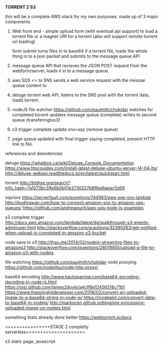 **TORRENT 2 S3**

this will be a complete AWS stack for my own purposes.
made up of 3 major components.

1. Web front end - simple upload form (with eventual api support) to load a torrent file or a magnet URI for a torrent (also will support remote torrent url loading)

	form submit turns files in to base64 if a torrent file, loads the whole thing in to a json packet and submits to the message queue API

2. message queue API that recieves the JSON POST request from the webform/server, loads it in to a message queue.

3. aws SQS <> to SNS sends a web service request with the messae queue content to

4. deluge torrent web API, listens to the SNS post with the torrent data, loads torrent.

5. nodeJS file watcher https://github.com/paulmillr/chokidar watches for completed torrent updates message queue (complete) writes to second queue (transferingtos3)

6. s3 trigger complete update sns>sqs (remove queue) 

7. page queue updated with final trigger saying completed, present HTTP link to file.




references and deendencies

deluge
https://whatbox.ca/wiki/Deluge_Console_Documentation
https://www.htpcguides.com/install-latest-deluge-ubuntu-server-14-04-lts/
http://deluge-webapi.readthedocs.io/en/latest/quickstart.html

torrent
http://btdigg.org/search?info_hash=7a1073bc39e6b0b01e3730227b8ffea6aeac5d59

sqs/sns
https://serverfault.com/questions/744983/aws-sqs-sns-lambda
http://budiirawan.com/how-to-connect-amazon-sns-to-amazon-sqs-queues/
https://github.com/andrewpuch/aws-sqs-node-js-examples


s3 complete trigger
http://docs.aws.amazon.com/lambda/latest/dg/walkthrough-s3-events-adminuser.html
http://stackoverflow.com/questions/32390263/get-notified-when-upload-is-completed-in-amazon-s3-bucket

node save to s3
http://thau.me/2014/02/nodejs-streaming-files-to-amazons3
http://stackoverflow.com/questions/28018855/upload-a-file-to-amazon-s3-with-nodejs

file watching
https://github.com/paulmillr/chokidar
node proxying
https://github.com/nodejitsu/node-http-proxy/

base64 encoding
http://www.hacksparrow.com/base64-encoding-decoding-in-node-js.html
https://gist.github.com/james2doyle/a4cff8e12456318c71b1
https://www.thepolyglotdeveloper.com/2016/02/convert-an-uploaded-image-to-a-base64-string-in-node-js/
https://icodealot.com/convert-data-to-base64-in-nodejs/
http://markocen.github.io/blog/pre-processing-uploaded-image-on-nodejs.html


something thats already done better
https://webtorrent.io/docs






================STAGE 2 completly serverless=====================

s3 static page, javascript